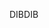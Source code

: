 <span data-ttu-id="19442-101">DIB</span><span class="sxs-lookup"><span data-stu-id="19442-101">DIB</span></span>